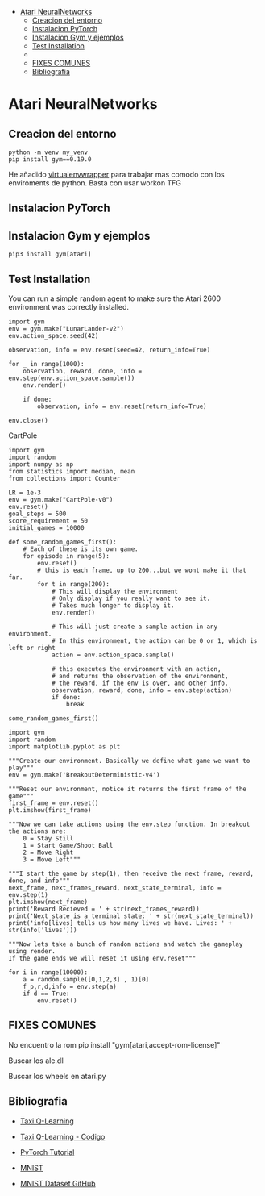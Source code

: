 <!-- START doctoc generated TOC please keep comment here to allow auto update -->
<!-- DON'T EDIT THIS SECTION, INSTEAD RE-RUN doctoc TO UPDATE -->

- [Atari NeuralNetworks](#atari-neuralnetworks)
  - [Creacion del entorno](#creacion-del-entorno)
  - [Instalacion PyTorch](#instalacion-pytorch)
  - [Instalacion Gym y ejemplos](#instalacion-gym-y-ejemplos)
  - [Test Installation](#test-installation)
  - [](#)
  - [FIXES COMUNES](#fixes-comunes)
  - [Bibliografia](#bibliografia)

<!-- END doctoc generated TOC please keep comment here to allow auto update -->

# Atari NeuralNetworks

## Creacion del entorno
```
python -m venv my_venv
pip install gym==0.19.0
```

He añadido [virtualenvwrapper](https://github.com/regisf/virtualenvwrapper-powershell) para trabajar mas comodo con los enviroments de python. Basta con usar workon TFG
## Instalacion PyTorch
## Instalacion Gym y ejemplos

```
pip3 install gym[atari]
```
## Test Installation

You can run a simple random agent to make sure the Atari 2600 environment was correctly installed.

```
import gym
env = gym.make("LunarLander-v2")
env.action_space.seed(42)

observation, info = env.reset(seed=42, return_info=True)

for _ in range(1000):
    observation, reward, done, info = env.step(env.action_space.sample())
    env.render()

    if done:
        observation, info = env.reset(return_info=True)

env.close()
```

CartPole

```
import gym
import random
import numpy as np
from statistics import median, mean
from collections import Counter

LR = 1e-3
env = gym.make("CartPole-v0")
env.reset()
goal_steps = 500
score_requirement = 50
initial_games = 10000

def some_random_games_first():
    # Each of these is its own game.
    for episode in range(5):
        env.reset()
        # this is each frame, up to 200...but we wont make it that far.
        for t in range(200):
            # This will display the environment
            # Only display if you really want to see it.
            # Takes much longer to display it.
            env.render()

            # This will just create a sample action in any environment.
            # In this environment, the action can be 0 or 1, which is left or right
            action = env.action_space.sample()

            # this executes the environment with an action,
            # and returns the observation of the environment,
            # the reward, if the env is over, and other info.
            observation, reward, done, info = env.step(action)
            if done:
                break

some_random_games_first() 
```

```
import gym
import random
import matplotlib.pyplot as plt

"""Create our environment. Basically we define what game we want to play"""
env = gym.make('BreakoutDeterministic-v4')

"""Reset our environment, notice it returns the first frame of the game"""
first_frame = env.reset()
plt.imshow(first_frame)

"""Now we can take actions using the env.step function. In breakout the actions are:
    0 = Stay Still
    1 = Start Game/Shoot Ball
    2 = Move Right
    3 = Move Left"""
    
"""I start the game by step(1), then receive the next frame, reward, done, and info"""
next_frame, next_frames_reward, next_state_terminal, info = env.step(1)
plt.imshow(next_frame)
print('Reward Recieved = ' + str(next_frames_reward))
print('Next state is a terminal state: ' + str(next_state_terminal))
print('info[lives] tells us how many lives we have. Lives: ' + str(info['lives']))

"""Now lets take a bunch of random actions and watch the gameplay using render.
If the game ends we will reset it using env.reset"""

for i in range(10000):
    a = random.sample([0,1,2,3] , 1)[0]
    f_p,r,d,info = env.step(a)
    if d == True:
        env.reset()
```
## 
## FIXES COMUNES
No encuentro la rom 
pip install "gym[atari,accept-rom-license]"

Buscar los ale.dll

Buscar los wheels en atari.py
## Bibliografia
- [Taxi Q-Learning](https://towardsdatascience.com/reinforcement-learning-teach-a-taxi-cab-to-drive-around-with-q-learning-9913e611028f)

- [Taxi Q-Learning - Codigo](https://github.com/openai/gym/blob/master/gym/envs/toy_text/taxi.py)
- [PyTorch Tutorial](https://pytorch.org/tutorials/recipes/recipes/defining_a_neural_network.html)
- [MNIST](http://yann.lecun.com/exdb/mnist/****)
- [MNIST Dataset GitHub](https://github.com/udacity/deep-learning-v2-pytorch/blob/master/convolutional-neural-networks/mnist-mlp/mnist_mlp_exercise.ipynb)